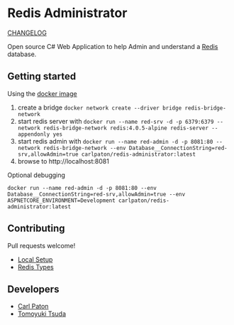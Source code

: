 # Redis Administrator

[CHANGELOG](CHANGELOG.md)

Open source C# Web Application to help Admin and understand a [Redis](https://redis.io/) database.

## Getting started
Using the [docker image](https://hub.docker.com/r/carlpaton/redis-administrator/)

1. create a bridge `docker network create --driver bridge redis-bridge-network`
1. start redis server with `docker run --name red-srv -d -p 6379:6379 --network redis-bridge-network redis:4.0.5-alpine redis-server --appendonly yes`
1. start redis admin with `docker run --name red-admin -d -p 8081:80 --network redis-bridge-network --env Database__ConnectionString=red-srv,allowAdmin=true carlpaton/redis-administrator:latest`
1. browse to http://localhost:8081

Optional debugging
```
docker run --name red-admin -d -p 8081:80 --env Database__ConnectionString=red-srv,allowAdmin=true --env ASPNETCORE_ENVIRONMENT=Development carlpaton/redis-administrator:latest
```

## Contributing

Pull requests welcome!

- [Local Setup](./docs/local-setup.md)
- [Redis Types](https://carlpaton.github.io/2022/02/redis-types/)

## Developers

- [Carl Paton](https://www.linkedin.com/in/carl-paton/)
- [Tomoyuki Tsuda](https://github.com/hoehoetester)